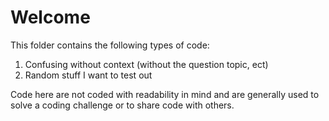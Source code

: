 # Welcome
This folder contains the following types of code: 
1. Confusing without context (without the question topic, ect)
2. Random stuff I want to test out

Code here are not coded with readability in mind and are generally used 
to solve a coding challenge or to share code with others.
